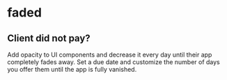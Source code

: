 # faded

## Client did not pay?
Add opacity to UI components and decrease it every day until their app completely fades away. Set a due date and customize the number of days you offer them until the app is fully vanished.
